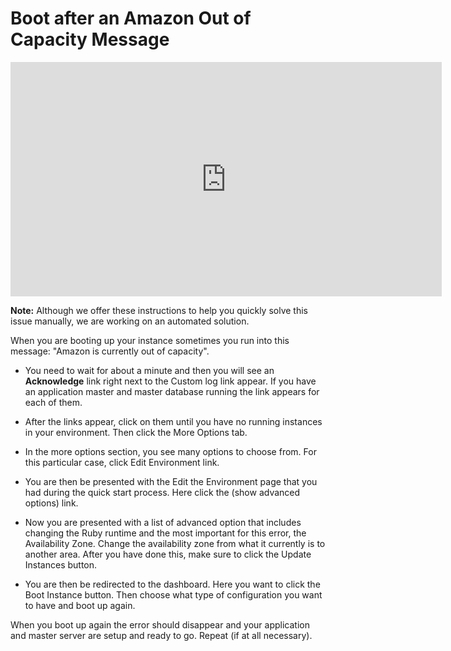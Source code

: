 # Boot after an Amazon Out of Capacity Message

<html>
<iframe src="http://player.vimeo.com/video/16323186?title=0&amp;byline=0&amp;portrait=0&amp;color=ffffff" width="690" height="375" frameborder="0"></iframe>
</html>

**Note:** Although we offer these instructions to help you quickly solve this issue manually, we are working on an automated solution.

When you are booting up your instance sometimes you run into this message: "Amazon is currently out of capacity".

* You need to wait for about a minute and then you will see an **Acknowledge** link right next to the Custom log link appear. If you have an application master and master database running the link appears for each of them.

* After the links appear, click on them until you have no running instances in your environment. Then click the More Options tab.

* In the more options section, you see many options to choose from. For this particular case, click Edit Environment link.

* You are then be presented with the Edit the Environment page that you had during the quick start process. Here click the (show advanced options) link.

* Now you are presented with a list of advanced option that includes changing the Ruby runtime and the most important for this error, the Availability Zone. Change the availability zone from what it currently is to another area. After you have done this, make sure to click the Update Instances button.

* You are then be redirected to the dashboard. Here you want to click the Boot Instance button. Then choose what type of configuration you want to have and boot up again.

When you boot up again the error should disappear and your application and master server are setup and ready to go.  Repeat (if at all necessary).
